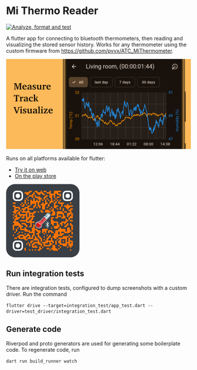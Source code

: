 # Mi Thermo Reader

[![Analyze, format and test](https://github.com/panmari/mi_thermo_reader/actions/workflows/flutter_analyze_test.yml/badge.svg)](https://github.com/panmari/mi_thermo_reader/actions/workflows/flutter_analyze_test.yml)

A flutter app for connecting to bluetooth thermometers, then reading and visualizing the stored sensor history. Works for any thermometer using the custom firmware from https://github.com/pvvx/ATC_MiThermometer.

![Temperature and Humidity graph feature graphic](screenshots/feature_graphic.png)

Runs on all platforms available for flutter:

* [Try it on web](https://panmari.github.io/mi_thermo_reader/)
* [On the play store](https://play.google.com/store/apps/details?id=ch.panmari.mi_thermo_reader)

![Play store QR code](screenshots/qr-code-play-store.png)

## Run integration tests

There are integration tests, configured to dump screenshots with a custom driver. Run the command

    flutter drive --target=integration_test/app_test.dart --driver=test_driver/integration_test.dart

## Generate code

Riverpod and proto generators are used for generating some boilerplate code. To regenerate code, run

    dart run build_runner watch
